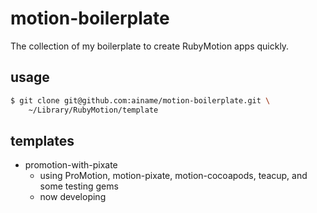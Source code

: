 motion-boilerplate
===================

The collection of my boilerplate to create RubyMotion apps quickly.

## usage

```bash
$ git clone git@github.com:ainame/motion-boilerplate.git \
    ~/Library/RubyMotion/template
```

## templates

* promotion-with-pixate
  * using ProMotion, motion-pixate, motion-cocoapods, teacup, and some testing gems
  * now developing
